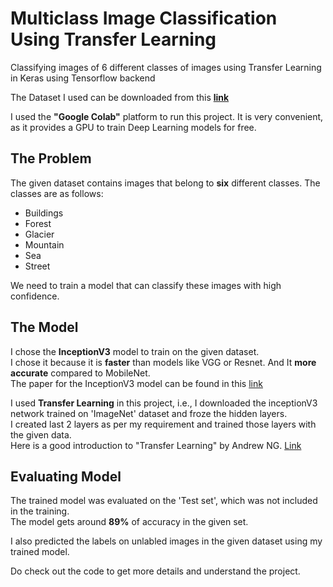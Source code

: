# Multiclass Image Classification Using Transfer Learning

Classifying images of 6 different classes of images using Transfer Learning in Keras using Tensorflow backend
  
The Dataset I used can be downloaded from this [**link**](https://www.kaggle.com/puneet6060/intel-image-classification)
  
I used the **"Google Colab"** platform to run this project. It is very convenient, as it provides a GPU to train Deep Learning models for free.
  
## The Problem
The given dataset contains images that belong to **six** different classes. The classes are as follows: 
- Buildings
- Forest
- Glacier 
- Mountain
- Sea
- Street
  
We need to train a model that can classify these images with high confidence.  
  
## The Model  
I chose the **InceptionV3** model to train on the given dataset.  
I chose it because it is **faster** than models like VGG or Resnet. And It **more accurate** compared to MobileNet.  
The paper for the InceptionV3 model can be found in this [link](https://arxiv.org/abs/1512.00567)
  
I used **Transfer Learning** in this project, i.e., I downloaded the inceptionV3 network trained on 'ImageNet' dataset and froze the hidden layers.  
I created last 2 layers as per my requirement and trained those layers with the given data.  
Here is a good introduction to "Transfer Learning" by Andrew NG. [Link](https://www.youtube.com/watch?v=yofjFQddwHE&t=2s)
  
  
## Evaluating Model
The trained model was evaluated on the 'Test set', which was not included in the training.  
The model gets around **89%** of accuracy in the given set.  

I also predicted the labels on unlabled images in the given dataset using my trained model.  
  
Do check out the code to get more details and understand the project.
